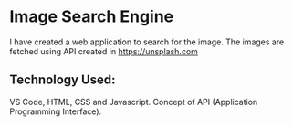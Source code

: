 
# Image Search Engine 
I have created a web application to search for the image. The images are fetched using API created in https://unsplash.com



## Technology Used:
VS Code, HTML, CSS and Javascript.
Concept of API (Application Programming Interface). 